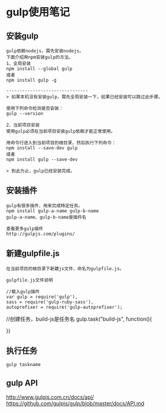 ﻿# gulp使用笔记
## 安装gulp
	gulp依赖nodejs，需先安装nodejs。
	下面介绍用npm安装gulp的方法。
	1、全局安装
	npm install --global gulp
	或者
	npm install gulp -g
	
	-------------------------------
	> 如果本机没有安装gulp，需先全局安装一下，如果已经安装可以跳过此步骤。
	
	使用下列命令检测是否安装：
	gulp --version
	
	2、当前项目安装
	使用gulp必须在当前项目安装gulp依赖才能正常使用。
	
	用命令行进入到当前项目的根目录，然后执行下列命令：
	npm install --save-dev gulp
	或者
	npm install gulp --save-dev
	
	> 到此为止，gulp已经安装完成。
	
## 安装插件
	gulp有很多插件，用来完成特定任务。
	npm install gulp-a-name gulp-b-name
	gulp-a-name、gulp-b-name是插件名
	
	查看更多gulp插件
	http://gulpjs.com/plugins/
	
## 新建gulpfile.js
	在当前项目的根目录下新建js文件，命名为gulpfile.js。
	
	gulpfile.js文件说明
	
	//载入gulp插件
	var gulp = require('gulp'),  
    sass = require('gulp-ruby-sass'),
    autoprefixer = require('gulp-autoprefixer');
    
  //创建任务，build-js是任务名
  gulp.task("build-js", function(){
  	
  })
  
## 执行任务
	gulp taskname
	
	
	
## gulp API
http://www.gulpjs.com.cn/docs/api/
https://github.com/gulpjs/gulp/blob/master/docs/API.md
